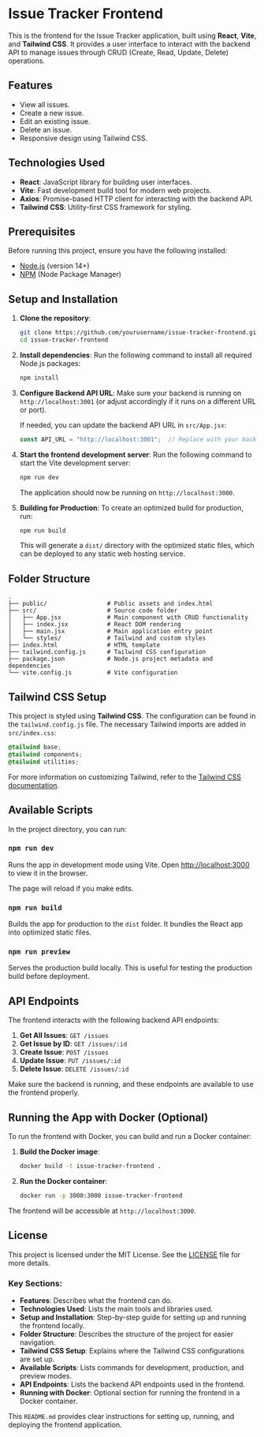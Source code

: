 
# Issue Tracker Frontend

This is the frontend for the Issue Tracker application, built using **React**, **Vite**, and **Tailwind CSS**. It provides a user interface to interact with the backend API to manage issues through CRUD (Create, Read, Update, Delete) operations.

## Features

- View all issues.
- Create a new issue.
- Edit an existing issue.
- Delete an issue.
- Responsive design using Tailwind CSS.

## Technologies Used

- **React**: JavaScript library for building user interfaces.
- **Vite**: Fast development build tool for modern web projects.
- **Axios**: Promise-based HTTP client for interacting with the backend API.
- **Tailwind CSS**: Utility-first CSS framework for styling.
  
## Prerequisites

Before running this project, ensure you have the following installed:

- [Node.js](https://nodejs.org/) (version 14+)
- [NPM](https://www.npmjs.com/) (Node Package Manager)

## Setup and Installation

1. **Clone the repository**:
   ```bash
   git clone https://github.com/yourusername/issue-tracker-frontend.git
   cd issue-tracker-frontend
   ```

2. **Install dependencies**:
   Run the following command to install all required Node.js packages:
   ```bash
   npm install
   ```

3. **Configure Backend API URL**:
   Make sure your backend is running on `http://localhost:3001` (or adjust accordingly if it runs on a different URL or port).
   
   If needed, you can update the backend API URL in `src/App.jsx`:

   ```js
   const API_URL = "http://localhost:3001";  // Replace with your backend URL if necessary
   ```

4. **Start the frontend development server**:
   Run the following command to start the Vite development server:
   ```bash
   npm run dev
   ```

   The application should now be running on `http://localhost:3000`.

5. **Building for Production**:
   To create an optimized build for production, run:
   ```bash
   npm run build
   ```

   This will generate a `dist/` directory with the optimized static files, which can be deployed to any static web hosting service.

## Folder Structure

```plaintext
.
├── public/                 # Public assets and index.html
├── src/                    # Source code folder
│   ├── App.jsx             # Main component with CRUD functionality
│   ├── index.jsx           # React DOM rendering
│   ├── main.jsx            # Main application entry point
│   └── styles/             # Tailwind and custom styles
├── index.html              # HTML template
├── tailwind.config.js      # Tailwind CSS configuration
├── package.json            # Node.js project metadata and dependencies
└── vite.config.js          # Vite configuration
```

## Tailwind CSS Setup

This project is styled using **Tailwind CSS**. The configuration can be found in the `tailwind.config.js` file. The necessary Tailwind imports are added in `src/index.css`:

```css
@tailwind base;
@tailwind components;
@tailwind utilities;
```

For more information on customizing Tailwind, refer to the [Tailwind CSS documentation](https://tailwindcss.com/).

## Available Scripts

In the project directory, you can run:

### `npm run dev`

Runs the app in development mode using Vite. Open [http://localhost:3000](http://localhost:3000) to view it in the browser.

The page will reload if you make edits.

### `npm run build`

Builds the app for production to the `dist` folder. It bundles the React app into optimized static files.

### `npm run preview`

Serves the production build locally. This is useful for testing the production build before deployment.

## API Endpoints

The frontend interacts with the following backend API endpoints:

1. **Get All Issues**: `GET /issues`
2. **Get Issue by ID**: `GET /issues/:id`
3. **Create Issue**: `POST /issues`
4. **Update Issue**: `PUT /issues/:id`
5. **Delete Issue**: `DELETE /issues/:id`

Make sure the backend is running, and these endpoints are available to use the frontend properly.

## Running the App with Docker (Optional)

To run the frontend with Docker, you can build and run a Docker container:

1. **Build the Docker image**:
   ```bash
   docker build -t issue-tracker-frontend .
   ```

2. **Run the Docker container**:
   ```bash
   docker run -p 3000:3000 issue-tracker-frontend
   ```

The frontend will be accessible at `http://localhost:3000`.

## License

This project is licensed under the MIT License. See the [LICENSE](LICENSE) file for more details.

### Key Sections:

- **Features**: Describes what the frontend can do.
- **Technologies Used**: Lists the main tools and libraries used.
- **Setup and Installation**: Step-by-step guide for setting up and running the frontend locally.
- **Folder Structure**: Describes the structure of the project for easier navigation.
- **Tailwind CSS Setup**: Explains where the Tailwind CSS configurations are set up.
- **Available Scripts**: Lists commands for development, production, and preview modes.
- **API Endpoints**: Lists the backend API endpoints used in the frontend.
- **Running with Docker**: Optional section for running the frontend in a Docker container.

This `README.md` provides clear instructions for setting up, running, and deploying the frontend application.